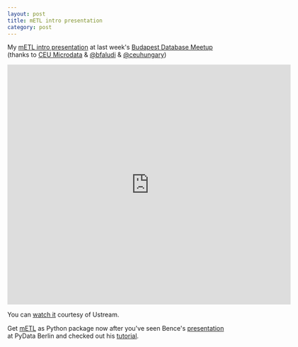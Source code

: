 ```yaml
---
layout: post
title: mETL intro presentation
category: post
---
```

My [mETL intro presentation](https://www.haikudeck.com/p/clh5HKRIwf/metl-intro) at last week's [Budapest Database Meetup](http://www.meetup.com/Budapest-Database-Meetup/) (thanks to [CEU Microdata](https://github.com/ceumicrodata) & [@bfaludi](https://twitter.com/bfaludi) & [@ceuhungary](https://twitter.com/ceuhungary))

<iframe src="https://www.haikudeck.com/e/clh5HKRIwf/?isUrlHashEnabled=false&isPreviewEnabled=false&isHeaderVisible=false" width="640" height="541" frameborder="0" marginheight="0" marginwidth="0"></iframe>

You can [watch it](http://www.ustream.tv/recorded/39892412) courtesy of Ustream.

Get [mETL](https://pypi.python.org/pypi/mETL/0.1.7.0dev) as Python package now after you've seen Bence's [presentation](https://speakerdeck.com/bfaludi/extract-transform-load-using-metl) at PyData Berlin and checked out his [tutorial](https://github.com/bfaludi/mETL-tutorials).
